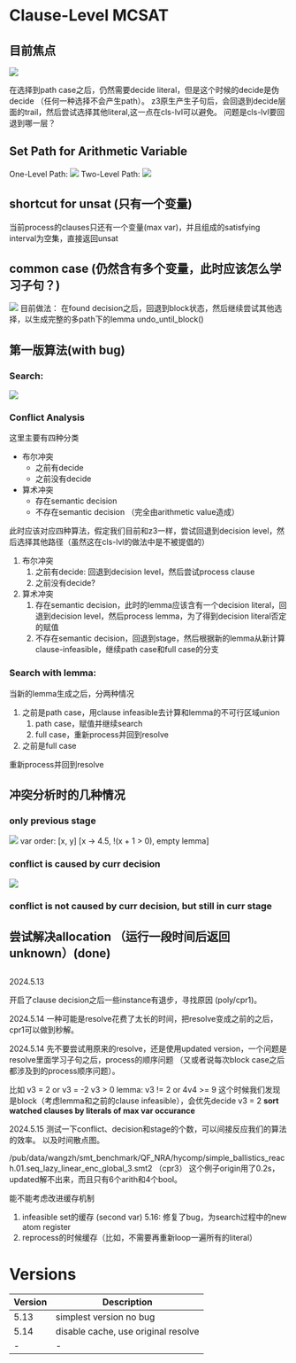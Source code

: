 # Clause-Level MCSAT

## 目前焦点

![](https://cdn.nlark.com/yuque/0/2024/jpeg/26979990/1709640289984-3ff1fc0b-e3d5-49b7-bcc4-3c3d88924eaf.jpeg)

在选择到path case之后，仍然需要decide literal，但是这个时候的decide是伪decide （任何一种选择不会产生path）。
z3原生产生子句后，会回退到decide层面的trail，然后尝试选择其他literal,这一点在cls-lvl可以避免。
问题是cls-lvl要回退到哪一层？

## Set Path for Arithmetic Variable

One-Level Path:
![](https://cdn.nlark.com/yuque/0/2024/jpeg/26979990/1709705681160-97a5da0a-8928-4fc0-a9f9-cdb31343de04.jpeg)
Two-Level Path:
![](https://cdn.nlark.com/yuque/0/2024/jpeg/26979990/1709706890966-efe234ff-7a09-49cd-b749-e4797d3f9e1a.jpeg)

## shortcut for unsat (只有一个变量)

当前process的clauses只还有一个变量(max var)，并且组成的satisfying interval为空集，直接返回unsat

## common case (仍然含有多个变量，此时应该怎么学习子句？)

![](https://cdn.nlark.com/yuque/0/2024/jpeg/26979990/1709711558096-a333b6ea-42ac-4a68-906d-4f05e825b95a.jpeg)
目前做法：
在found decision之后，回退到block状态，然后继续尝试其他选择，以生成完整的多path下的lemma
undo_until_block()

## 第一版算法(with bug)

### Search:

![](https://cdn.nlark.com/yuque/0/2024/jpeg/26979990/1709718473151-d10851cd-1d5a-4922-b4a2-114e2bc83a1c.jpeg)

### Conflict Analysis

这里主要有四种分类

- 布尔冲突
  - 之前有decide
  - 之前没有decide
- 算术冲突
  - 存在semantic decision
  - 不存在semantic decision （完全由arithmetic value造成）

此时应该对应四种算法，假定我们目前和z3一样，尝试回退到decision level，然后选择其他路径（虽然这在cls-lvl的做法中是不被提倡的）

1. 布尔冲突
   1. 之前有decide: 回退到decision level，然后尝试process clause
   2. 之前没有decide?
2. 算术冲突
   1. 存在semantic decision，此时的lemma应该含有一个decision literal，回退到decision level，然后process lemma，为了得到decision literal否定的赋值
   2. 不存在semantic decision，回退到stage，然后根据新的lemma从新计算clause-infeasible，继续path case和full case的分支

### Search with lemma:

当新的lemma生成之后，分两种情况

1. 之前是path case，用clause infeasible去计算和lemma的不可行区域union
   1. path case，赋值并继续search
   2. full case，重新process并回到resolve
2. 之前是full case

重新process并回到resolve

## 冲突分析时的几种情况

### only previous stage

![](https://cdn.nlark.com/yuque/__latex/06c5464eabd97ffce1721708772d7ab2.svg#card=math&code=x%5E2%20-%209x%2B20%20%5Cle%200%5C%5C%0Ay%5E2%20%5Cle%20-x%20-%201&id=Tu1Bw)
var order: [x, y]
[x -> 4.5, !(x + 1 > 0), empty lemma]

### conflict is caused by curr decision

![](https://cdn.nlark.com/yuque/__latex/f2ef7e4ad6dbf3b83ef603eb7471c48d.svg#card=math&code=x%5E2%20-%209x%2B20%20%5Cle%200%20%5Cvee%20x%5E2%20-5x%2B6%5Cle0%5C%5C%0Ay%5E2%20%5Cle%20-x%20-%201&id=AYmaH)

### conflict is not caused by curr decision, but still in curr stage

## 尝试解决allocation （运行一段时间后返回unknown）(done)

## 

2024.5.13

开启了clause decision之后一些instance有退步，寻找原因 (poly/cpr1)。

2024.5.14
一种可能是resolve花费了太长的时间，把resolve变成之前的之后，cpr1可以做到秒解。

2024.5.14
先不要尝试用原来的resolve，还是使用updated version，一个问题是resolve里面学习子句之后，process的顺序问题 （又或者说每次block case之后都涉及到的process顺序问题）。

比如
v3 = 2 or v3 = -2
v3 > 0
lemma: v3 != 2 or 4v4 >= 9
这个时候我们发现是block（考虑lemma和之前的clause infeasible），会优先decide v3 = 2
 **sort watched clauses by literals of max var occurance**

2024.5.15
测试一下conflict、decision和stage的个数，可以间接反应我们的算法的效率。
以及时间散点图。


/pub/data/wangzh/smt_benchmark/QF_NRA/hycomp/simple_ballistics_reach.01.seq_lazy_linear_enc_global_3.smt2 （cpr3）
这个例子origin用了0.2s，updated解不出来，而且只有6个arith和4个bool。

能不能考虑改进缓存机制
1. infeasible set的缓存 (second var)
5.16: 修复了bug，为search过程中的new atom register
2. reprocess的时候缓存（比如，不需要再重新loop一遍所有的literal）

# Versions
|Version|Description|
|-|-|
|5.13| simplest version no bug|
|5.14| disable cache, use original resolve|
|-|-|
